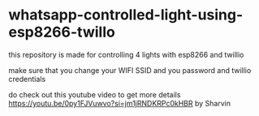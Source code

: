 # whatsapp-controlled-light-using-esp8266-twillo
this  repository is made for controlling 4 lights with esp8266 and twillio

make sure that you change your WIFI SSID and you password and twillio credentials

do check out this youtube video to get more details
https://youtu.be/0py1FJVuwvo?si=jm1jRNDKRPc0kHBR
by Sharvin
